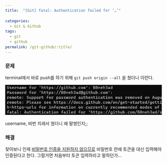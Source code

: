 ```yaml
---
title:  "[Git] fatal: Authentication failed for ‘…’"

categories:
  - Git & Github
tags:
  - git
  - github
permalink: /git-github/:title/
---
```


### 문제

terminal에서 바로 push를 하기 위해 `git push origin --all` 을 쳤더니 이런다.

![Untitled](/assets/images/fatal-authentication-1.png)

username, 비번 치래서 쳤더니 왜 말썽인지;;

### 해결

찾아보니 인제 [비밀번호 인증을 지원하지 않으므로](https://dev.to/shafia/support-for-password-authentication-was-removed-please-use-a-personal-access-token-instead-4nbk) 비밀번호 란에 토큰을 대신 입력해야 인증된다고 한다. 그럴거면 처음부터 토큰 입력하라고 말하던가…
